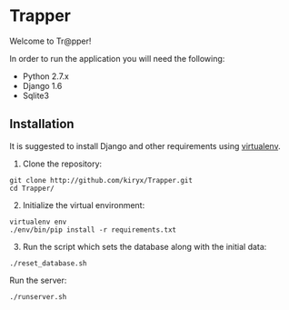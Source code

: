 Trapper
=======

Welcome to Tr@pper!

In order to run the application you will need the following:

* Python 2.7.x
* Django 1.6
* Sqlite3


Installation
------------

It is suggested to install Django and other requirements using [virtualenv](www.virtualenv.org).

1. Clone the repository:
```
git clone http://github.com/kiryx/Trapper.git
cd Trapper/
```

2. Initialize the virtual environment:

```
virtualenv env
./env/bin/pip install -r requirements.txt
```

3. Run the script which sets the database along with the initial data:

```
./reset_database.sh
```

Run the server:

```
./runserver.sh
```
